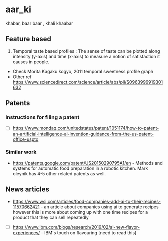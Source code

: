 # aar_ki
khabar, baar baar , khali khaabar

## Feature based

1. Temporal taste based profiles : The sense of taste can be plotted along intensity (y-axis) and time (x-axis) to measure a notion of satisfaction it causes in people. 

- Check Morita Kagaku kogyo, 2011 temporal sweetness profile graph
- Other ref https://www.sciencedirect.com/science/article/abs/pii/S0963996919301632


## Patents

### Instructions for filing a patent

- [ ] https://www.mondaq.com/unitedstates/patent/1051174/how-to-patent-an-artificial-intelligence-ai-invention-guidance-from-the-us-patent-office-uspto



### Similar work
- https://patents.google.com/patent/US20150290795A1/en - Methods and systems for automatic food preparation in a robotic kitchen. Mark oleynik has 4-5 other related patents as well. 

## News articles 
- https://www.wsj.com/articles/food-companies-add-ai-to-their-recipes-11570662421 - an article about companies using ai to generate recipes however this is more about coming up with one time recipes for a product that they can sell repeatedly
- [ ] https://www.ibm.com/blogs/research/2019/02/ai-new-flavor-experiences/ - IBM's touch on flavouring [need to read this]

